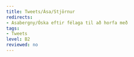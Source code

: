```yaml
---
title: Tweets/Ása/Stjörnur
redirects:
- Asabergny/Óska eftir félaga til að horfa með
tags:
- Tweets
level: B2
reviewed: no
---
```

<vocabulary>
</vocabulary>
<Tweet
text="Óska eftir félaga til að horfa með á stjörnurnar. Má gjarnan þekkja himininn betur en ég."
audio="hRki.mp3"
id="769722373633351680"
date="1472351089000"
favorites="7"
user_name="107 stjórinn"
handle="asabergny"
user_picture="Tweet-asabergny-jkfrbo.jpg"
verified=""
></Tweet>

